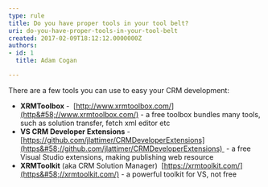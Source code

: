 ```yaml
---
type: rule
title: Do you have proper tools in your tool belt?
uri: do-you-have-proper-tools-in-your-tool-belt
created: 2017-02-09T18:12:12.0000000Z
authors:
- id: 1
  title: Adam Cogan

---
```


There are a few tools you can use to easy your CRM development:
 
- **XRMToolbox**  -  [http://www.xrmtoolbox.com/](http&#58;//www.xrmtoolbox.com/) - a free toolbox bundles many tools, such as solution transfer, fetch xml editor etc
- **VS CRM Developer Extensions**  - [https://github.com/jlattimer/CRMDeveloperExtensions](https&#58;//github.com/jlattimer/CRMDeveloperExtensions)  - a free Visual Studio extensions, making publishing web resource
- **XRMToolkit**  (aka CRM Solution Manager)  [https://xrmtoolkit.com/](https&#58;//xrmtoolkit.com/) - a powerful toolkit for VS, not free
